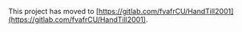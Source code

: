 This project has moved to [https://gitlab.com/fvafrCU/HandTill2001](https://gitlab.com/fvafrCU/HandTill2001).
